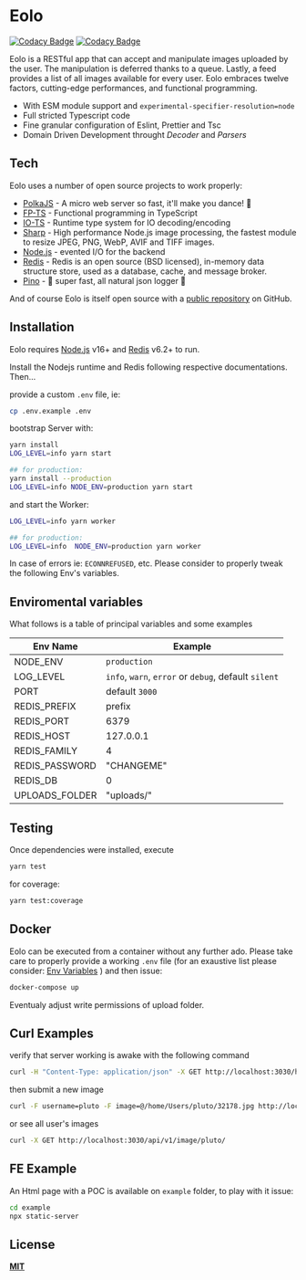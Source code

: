 # Eolo
[![Codacy Badge](https://app.codacy.com/project/badge/Grade/33b2fa9196944d38a9fcbc74455895aa)](https://www.codacy.com/gh/nidble/eolo/dashboard?utm_source=github.com&amp;utm_medium=referral&amp;utm_content=nidble/eolo&amp;utm_campaign=Badge_Grade)
[![Codacy Badge](https://app.codacy.com/project/badge/Coverage/33b2fa9196944d38a9fcbc74455895aa)](https://www.codacy.com/gh/nidble/eolo/dashboard?utm_source=github.com&utm_medium=referral&utm_content=nidble/eolo&utm_campaign=Badge_Coverage)

Eolo is a RESTful app that can accept and manipulate images uploaded by the user. The manipulation is deferred thanks to a queue. Lastly, a feed provides a list of all images available for every user. Eolo embraces twelve factors, cutting-edge performances, and functional programming.

- With ESM module support and `experimental-specifier-resolution=node`
- Full stricted Typescript code
- Fine granular configuration of Eslint, Prettier and Tsc
- Domain Driven Development throught _Decoder_ and _Parsers_

## Tech

Eolo uses a number of open source projects to work properly:

- [PolkaJS] - A micro web server so fast, it'll make you dance! 👯
- [FP-TS] - Functional programming in TypeScript 
- [IO-TS] - Runtime type system for IO decoding/encoding 
- [Sharp] - High performance Node.js image processing, the fastest module to resize JPEG, PNG, WebP, AVIF and TIFF images. 
- [Node.js] - evented I/O for the backend
- [Redis] - Redis is an open source (BSD licensed), in-memory data structure store, used as a database, cache, and message broker.
- [Pino] - 🌲 super fast, all natural json logger 🌲

And of course Eolo is itself open source with a [public repository][eolo] on GitHub.

## Installation

Eolo requires [Node.js](https://nodejs.org/) v16+ and [Redis] v6.2+ to run. 

Install the Nodejs runtime and Redis following respective documentations. Then...

provide a custom `.env` file, ie:
```sh
cp .env.example .env
```

bootstrap Server with:
```sh
yarn install
LOG_LEVEL=info yarn start

## for production: 
yarn install --production
LOG_LEVEL=info NODE_ENV=production yarn start

```

and start the Worker:
```sh
LOG_LEVEL=info yarn worker

## for production: 
LOG_LEVEL=info  NODE_ENV=production yarn worker
```

In case of errors ie: `ECONNREFUSED`, etc. Please consider to properly tweak the following Env's variables.

## Enviromental variables

What follows is a table of principal variables and some examples

| Env Name | Example |
| ------ | ------ |
| NODE_ENV | `production` |
| LOG_LEVEL | `info`, `warn`, `error` or `debug`, default `silent` |
| PORT | default `3000` |
| REDIS_PREFIX | prefix |
| REDIS_PORT | 6379 |
| REDIS_HOST | 127.0.0.1 |
| REDIS_FAMILY | 4 | 
| REDIS_PASSWORD | "CHANGEME"| 
| REDIS_DB | 0 |
| UPLOADS_FOLDER | "uploads/" |

## Testing

Once dependencies were installed, execute

```sh
yarn test

```

for coverage:

```sh
yarn test:coverage

```

## Docker

Eolo can be executed from a container without any further ado. 
Please take care to properly provide a working `.env` file (for an exaustive list please consider: [Env Variables](https://github.com/nidble/eolo#envriomental-variables) ) and then issue:

```sh
docker-compose up
```
Eventualy adjust write permissions of upload folder.

## Curl Examples
verify that server working is awake with the following command
```sh
curl -H "Content-Type: application/json" -X GET http://localhost:3030/healthz
```

then submit a new image
```sh
curl -F username=pluto -F image=@/home/Users/pluto/32178.jpg http://localhost:3030/api/v1/image
```

or see all user's images
```sh
curl -X GET http://localhost:3030/api/v1/image/pluto/
```

## FE Example
An Html page with a POC is available on `example` folder, to play with it issue:
```sh
cd example
npx static-server
```

## License

[**MIT**](https://github.com/nidble/eolo/blob/master/LICENSE)

[//]: # (These are reference links used in the body of this note and get stripped out when the markdown processor does its job. There is no need to format nicely because it shouldn't be seen. Thanks SO - http://stackoverflow.com/questions/4823468/store-comments-in-markdown-syntax)

   [eolo]: <https://github.com/nidble/eolo>
   [PolkaJs]: <https://github.com/lukeed/polka>
   [Sharp]: <https://www.npmjs.com/package/sharp>
   [Redis]: <https://redis.io/download>
   [node.js]: <http://nodejs.org>
   [Pino]: <https://github.com/pinojs/pino>
   [FP-TS]: <https://github.com/gcanti/fp-ts>
   [IO-TS]: <https://github.com/gcanti/io-ts>

